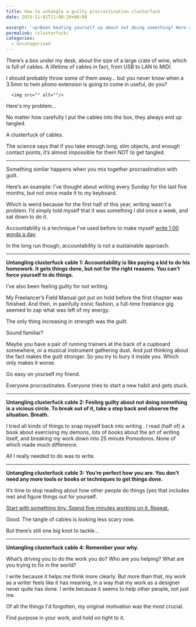 ```yaml
---
title: How to untangle a guilty procrastination clusterfuck
date: 2015-11-01T11:00:20+00:00

excerpt: '<p>Been beating yourself up about not doing something? Here are four things to help you get unstuck.</p>'layout: post
permalink: /clusterfuck/
categories:
  - Uncategorised
---
```

<p>There’s a box under my desk, about the size of a large crate of wine, which is full of cables. A lifetime of cables in fact, from USB to LAN to MIDI.</p><p>I should probably throw some of them away… but you never know when a 3.5mm to twin phono extension is going to come in useful, do you?</p>
  
      <img src="" alt=""/>
  

<p>Here's my problem...</p>

<p>No matter how carefully I put the cables into the box, they always end up tangled.</p>

<p>A clusterfuck of cables.</p>

<p>The science says that if you take enough long, slim objects, and enough contact points, it’s almost impossible for them NOT to get tangled. </p>

<hr>

<p>Something similar happens when you mix together procrastination with guilt.</p>

<p>Here’s an example: I’ve thought about writing every Sunday for the last five months, but not once made it to my keyboard.</p>

<p>Which is weird because for the first half of this year, writing wasn’t a problem. I’d simply told myself that it was something I did once a week, and sat down to do it.</p>

<p>Accountability is a technique I’ve used before to make myself <a href="http://greig.cc/journal/2014/10/writing-1000-words-daily-accountability-hack">write 1,00 words a day</a>.</p>

<p>In the long run though, accountability is not a sustainable approach. </p>

<hr>

<p><strong>Untangling clusterfuck cable 1: Accountability is like paying a kid to do his homework. It gets things done, but not for the right reasons. You can’t force yourself to do things.</strong></p>

<p>I’ve also been feeling guilty for not writing.</p>

<p>My Freelancer’s Field Manual got put on hold before the first chapter was finished. And then, in painfully ironic fashion, a full-time freelance gig seemed to zap what was left of my energy.</p>

<p>The only thing increasing in strength was the guilt.</p>

<p>Sound familiar?</p>

<p>Maybe you have a pair of running trainers at the back of a cupboard somewhere, or a musical instrument gathering dust. And just thinking about the fact makes the guilt stronger. So you try to bury it inside you. Which only makes it worse.</p>

<p>Go easy on yourself my friend.</p>

<p>Everyone procrastinates. Everyone tries to start a new habit and gets stuck.</p>

<hr>

<p><strong>Untangling clusterfuck cable 2: Feeling guilty about not doing something is a vicious circle. To break out of it, take a step back and observe the situation. Breath.</strong></p>

<p>I tried all kinds of things to snap myself back into writing . I read (half of) a book about exercising my demons, lots of books about the art of writing itself, and breaking my work down into 25 minute Pomodoros. None of which made much difference.</p>

<p>All I really needed to do was to write.</p>

<hr>

<p><strong>Untangling clusterfuck cable 3: You’re perfect how you are. You don’t need any more tools or books or techniques to get things done.</strong></p>

<p>It’s time to stop reading about how other people do things (yes that includes me) and figure things out for yourself.</p>

<p><a href="http://greig.cc/journal/2014/1/i-never-finish-anyth">Start with something tiny. Spend five minutes working on it. Repeat.</a></p>

<p>Good. The tangle of cables is looking less scary now.</p>

<p>But there’s still one big knot to tackle…</p>

<hr>

<p><strong>Untangling clusterfuck cable 4: Remember your why.</strong></p>

<p>What’s driving you to do the work you do? Who are you helping? What are you trying to fix in the world?</p>

<p>I write because it helps me think more clearly. But more than that, my work as a writer feels like it has meaning, in a way that my work as a designer never quite has done. I write because it seems to help other people, not just me.</p>

<p>Of all the things I'd forgotten, my original motivation was the most crucial. </p>

<p>Find purpose in your work, and hold on tight to it.</p>